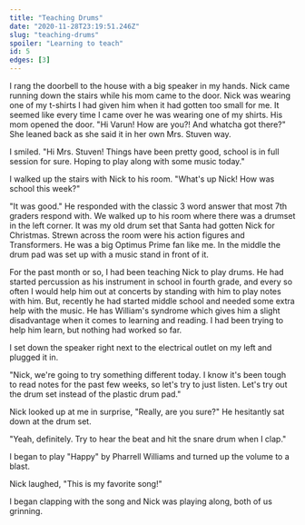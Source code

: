 ```yaml
---
title: "Teaching Drums"
date: "2020-11-28T23:19:51.246Z"
slug: "teaching-drums"
spoiler: "Learning to teach"
id: 5
edges: [3]
---
```


I rang the doorbell to the house with a big speaker in my hands. Nick came running down the stairs while his mom came to the door. Nick was wearing one of my t-shirts I had given him when it had gotten too small for me. It seemed like every time I came over he was wearing one of my shirts. His mom opened the door. "Hi Varun! How are you?! And whatcha got there?" She leaned back as she said it in her own Mrs. Stuven way.

I smiled. "Hi Mrs. Stuven! Things have been pretty good, school is in full session for sure. Hoping to play along with some music today."

I walked up the stairs with Nick to his room. "What's up Nick! How was school this week?"

"It was good." He responded with the classic 3 word answer that most 7th graders respond with. We walked up to his room where there was a drumset in the left corner. It was my old drum set that Santa had gotten Nick for Christmas. Strewn across the room were his action figures and Transformers. He was a big Optimus Prime fan like me. In the middle the drum pad was set up with a music stand in front of it.

For the past month or so, I had been teaching Nick to play drums. He had started percussion as his instrument in school in fourth grade, and every so often I would help him out at concerts by standing with him to play notes with him. But, recently he had started middle school and needed some extra help with the music. He has William's syndrome which gives him a slight disadvantage when it comes to learning and reading. I had been trying to help him learn, but nothing had worked so far.

I set down the speaker right next to the electrical outlet on my left and plugged it in.

"Nick, we're going to try something different today. I know it's been tough to read notes for the past few weeks, so let's try to just listen. Let's try out the drum set instead of the plastic drum pad."

Nick looked up at me in surprise, "Really, are you sure?" He hesitantly sat down at the drum set.

"Yeah, definitely. Try to hear the beat and hit the snare drum when I clap."

I began to play "Happy" by Pharrell Williams and turned up the volume to a blast.

Nick laughed, "This is my favorite song!"

I began clapping with the song and Nick was playing along, both of us grinning.
